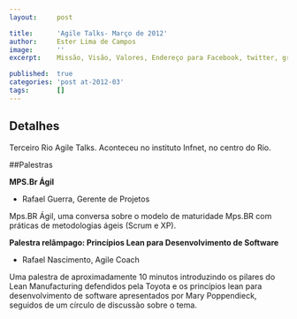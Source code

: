 ```yaml
---
layout:     post

title:      'Agile Talks- Março de 2012'
author:     Ester Lima de Campos
image:      ''
excerpt:    Missão, Visão, Valores, Endereço para Facebook, twitter, grupo no google, etc.

published:  true
categories: 'post at-2012-03'
tags:       []
---
```


## Detalhes

Terceiro Rio Agile Talks. Aconteceu no instituto Infnet, no centro do Rio.

##Palestras

**MPS.Br Ágil** 
- Rafael Guerra, Gerente de Projetos

Mps.BR Ágil, uma conversa sobre o modelo de maturidade Mps.BR com práticas de metodologias ágeis (Scrum e XP).
     
**Palestra relâmpago: Princípios Lean para Desenvolvimento de Software**
- Rafael Nascimento, Agile Coach 

Uma palestra de aproximadamente 10 minutos introduzindo os pilares do Lean Manufacturing defendidos pela Toyota e os princípios lean para desenvolvimento de software apresentados por Mary Poppendieck, seguidos de um círculo de discussão sobre o tema.


